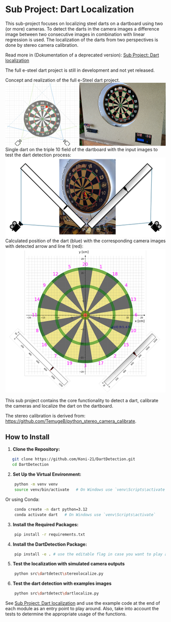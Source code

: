 # Sub Project: Dart Localization

 This sub-project focuses on localizing steel darts on a dartboard using two (or more) cameras. To detect the darts in the camera images a difference image between two consecutive images in combination with linear regression is used. The localization of the darts from two perspectives is done by stereo camera calibration. 

Read more in (Dokumentation of a deprecated version):
[Sub Project: Dart localization](/assets/240229_Projectwork_dart_localization.pdf)

The full e-steel dart project is still in development and not yet released.

Concept and realization of the full e-Steel dart project.
![Dart Localization](/assets/concept_and_realization_of_the_main_e_steel_dart_project.png)
Single dart on the triple 10 field of the dartboard with the input images to test the dart detection process:
![Dart Localization](/assets/dart_localization_example_triple10.png)
Calculated position of the dart (blue) with the corresponding camera images with detected arrow and line fit (red):
![Dart Localization](/assets/dart_localization_example_triple10_results.png)

This sub project contains the core functionality to detect a dart, calibrate the cameras and localize the dart on the dartboard.

The stereo calibration is derived from: https://github.com/TemugeB/python_stereo_camera_calibrate.

## How to Install

1. **Clone the Repository:**
```bash
   git clone https://github.com/Koni-21/DartDetection.git
   cd DartDetection
```
2. **Set Up the Virtual Environment:**
```bash
    python -m venv venv
    source venv/bin/activate   # On Windows use `venv\Scripts\activate`
```
Or using Conda:

```bash
    conda create -n dart python=3.12
    conda activate dart   # On Windows use `venv\Scripts\activate`
```

3. **Install the Required Packages:**
```bash
    pip install -r requirements.txt
```
4. **Install the DartDetection Package:**
```bash
    pip install -e . # use the editable flag in case you want to play around
```
5. **Test the localization with simulated camera outputs**
```bash
    python src\dartdetect\stereolocalize.py
```
6. **Test the dart detection with examples images**
```bash
    python src\dartdetect\dartlocalize.py    
```

See [Sub Project: Dart localization](/assets/240229_Projectwork_dart_localization.pdf) and use the example code at the end of each module as an entry point to play around. Also, take into account the tests to determine the appropriate usage of the functions.
